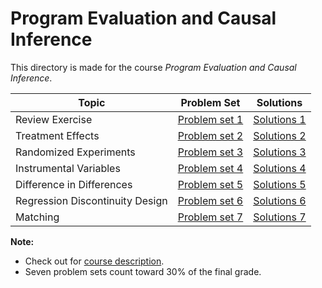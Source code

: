 # Program Evaluation and Causal Inference

This directory is made for the course *Program Evaluation and Causal Inference*.

| Topic                           | Problem Set                                    | Solutions                  |
| ------------------------------- | ---------------------------------------------- | -------------------------- |
| Review Exercise                 | [Problem set 1](PS1/review_exercises.pdf)      | [Solutions 1](PS1/PS1.pdf) |
| Treatment Effects               | [Problem set 2](PS2/treatment_effects.pdf)     | [Solutions 2](PS2/PS2.pdf) |
| Randomized Experiments          | [Problem set 3](PS3/randomized_experiment.pdf) | [Solutions 3](PS3/PS3.pdf) |
| Instrumental Variables          | [Problem set 4](PS4/PS4_iv.pdf)                | [Solutions 4](PS4/PS4.pdf) |
| Difference in Differences       | [Problem set 5](PS5/did_2021.pdf)              | [Solutions 5](PS5/PS5.pdf) |
| Regression Discontinuity Design | [Problem set 6](PS6/rdd_2021.pdf)              | [Solutions 6](PS6/PS6.pdf) |
| Matching                        | [Problem set 7](PS7/matching_2021.pdf)         | [Solutions 7](PS7/PS7.pdf) |

**Note:**

* Check out for [course description](Syllabus2021.pdf).
* Seven problem sets count toward 30% of the final grade.


